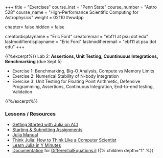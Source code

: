 +++
title = "Exercises"
course_inst = "Penn State"
course_number = "Astro 528"
course_name = "High-Performance Scientific Computing for Astrophysics"
weight = 02110  #wwdpp

chapter= false
hidden = false

creatordisplayname = "Eric Ford"
creatoremail = "ebf11 at psu dot edu"
lastmodifierdisplayname = "Eric Ford"
lastmodifieremail = "ebf11 at psu dot edu"
+++

{{%excerpt%}}
Lab 2: **Assertions, Unit Testing, Countinuous Integrations, Benchmarking** 
(due Sept 5) <br>
- Exercise 1: Benchmarking, Big-O Analysis, Compute vs Memory Limits
- Exercise 2: Numerical Stability of N-body Integration
- Exercise 3: Unit Testing for Floating Point Arithmetic, Defensive Programming, Assertions, Continuous Integration, End-to-end testing, Validation

{{%/excerpt%}}

<!-- 
[Lab 2 Git Repository](https://github.com/PsuAstro528/lab2-start) 
- [Exercise 1: Benchmarking, Big-O Analysis, Compute vs Memory Limits](https://nbviewer.jupyter.org/github/PsuAstro528/lab2-start/blob/master/ex1.ipynb)
- [Exercise 2: Numerical Stability of N-body Integration](https://nbviewer.jupyter.org/github/PsuAstro528/lab2-start/blob/master/ex2.ipynb)
- [Exercise 3: Unit Testing for Floating Point Arithmetic, Defensive Programming, Assertions, Continuous Integration, End-to-end testing, Validation](https://nbviewer.jupyter.org/github/PsuAstro528/lab2-start/blob/master/ex3.ipynb)
-->

### Lessons / Resources
- [Getting Started with Julia on ACI](/tips/aci)
- [Starting & Submitting Assignments](/tips/submitting)
- [Julia Manual](http://docs.julialang.org/en/v1/)
- [Think Julia: How to Think Like a Computer Scientist](https://benlauwens.github.io/ThinkJulia.jl/latest/book.html)
- [Learn Julia in Y Minutes](https://learnxinyminutes.com/docs/julia/)
- [Documentation](http://docs.juliadiffeq.org/stable/) for [DifferentialEquations.jl](https://github.com/JuliaDiffEq/DifferentialEquations.jl)
{{% children depth="1" %}}
